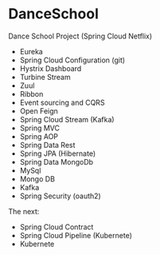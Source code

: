 # DanceSchool
Dance School Project (Spring Cloud Netflix)

- Eureka
- Spring Cloud Configuration (git)
- Hystrix Dashboard
- Turbine Stream
- Zuul
- Ribbon
- Event sourcing and CQRS
- Open Feign
- Spring Cloud Stream (Kafka)
- Spring MVC
- Spring AOP
- Spring Data Rest
- Spring JPA (Hibernate)
- Spring Data MongoDb
- MySql
- Mongo DB
- Kafka
- Spring Security (oauth2)

The next: 

- Spring Cloud Contract
- Spring Cloud Pipeline (Kubernete)
- Kubernete
